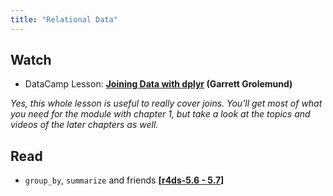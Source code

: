 ```yaml
---
title: "Relational Data"
---
```


## Watch

- DataCamp Lesson: **[Joining Data with dplyr](https://www.datacamp.com/courses/joining-data-in-r-with-dplyr) (Garrett Grolemund)**

_Yes, this whole lesson is useful to really cover joins. You'll get most of what you need for the module with chapter 1, but take a look at the topics and videos of the later chapters as well._

## Read

- `group_by`, `summarize` and friends **[[r4ds-5.6 - 5.7](http://r4ds.had.co.nz/transform.html)]**

